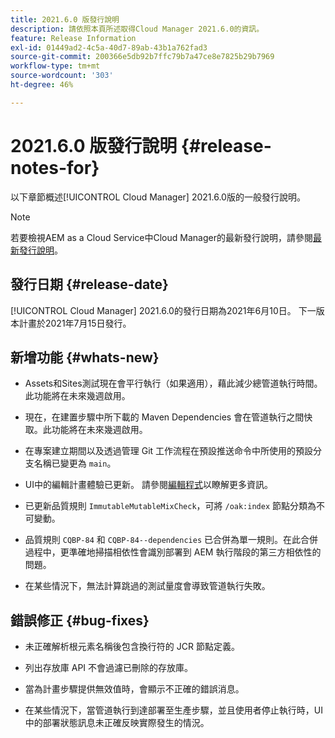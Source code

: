 ```yaml
---
title: 2021.6.0 版發行說明
description: 請依照本頁所述取得Cloud Manager 2021.6.0的資訊。
feature: Release Information
exl-id: 01449ad2-4c5a-40d7-89ab-43b1a762fad3
source-git-commit: 200366e5db92b7ffc79b7a47ce8e7825b29b7969
workflow-type: tm+mt
source-wordcount: '303'
ht-degree: 46%

---
```


# 2021.6.0 版發行說明 {#release-notes-for}

以下章節概述[!UICONTROL Cloud Manager] 2021.6.0版的一般發行說明。

>[!NOTE]
>若要檢視AEM as a Cloud Service中Cloud Manager的最新發行說明，請參閱[最新發行說明](https://experienceleague.adobe.com/docs/experience-manager-cloud-service/onboarding/getting-access/release-notes-cloud-manager/release-notes-cm-current.html?lang=en#getting-access)。

## 發行日期 {#release-date}

[!UICONTROL Cloud Manager] 2021.6.0的發行日期為2021年6月10日。
下一版本計畫於2021年7月15日發行。

## 新增功能 {#whats-new}

* Assets和Sites測試現在會平行執行（如果適用），藉此減少總管道執行時間。 此功能將在未來幾週啟用。

* 現在，在建置步驟中所下載的 Maven Dependencies 會在管道執行之間快取。此功能將在未來幾週啟用。

* 在專案建立期間以及透過管理 Git 工作流程在預設推送命令中所使用的預設分支名稱已變更為 `main`。

* UI中的編輯計畫體驗已更新。 請參閱[編輯程式](/help/getting-started/program-setup.md#editing-program)以瞭解更多資訊。

* 已更新品質規則 `ImmutableMutableMixCheck`，可將 `/oak:index` 節點分類為不可變動。

* 品質規則 `CQBP-84` 和 `CQBP-84--dependencies` 已合併為單一規則。在此合併過程中，更準確地掃描相依性會識別部署到 AEM 執行階段的第三方相依性的問題。

* 在某些情況下，無法計算跳過的測試量度會導致管道執行失敗。

## 錯誤修正 {#bug-fixes}

* 未正確解析根元素名稱後包含換行符的 JCR 節點定義。

* 列出存放庫 API 不會過濾已刪除的存放庫。

* 當為計畫步驟提供無效值時，會顯示不正確的錯誤消息。

* 在某些情況下，當管道執行到達部署至生產步驟，並且使用者停止執行時，UI中的部署狀態訊息未正確反映實際發生的情況。
